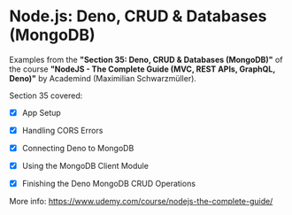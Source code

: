 # Node.js: Deno, CRUD & Databases (MongoDB)

Examples from the **"Section 35: Deno, CRUD & Databases (MongoDB)"** of the course **"NodeJS - The Complete Guide (MVC, REST APIs, GraphQL, Deno)"** by Academind (Maximilian Schwarzmüller).

Section 35 covered:

- [x] App Setup
- [x] Handling CORS Errors
- [x] Connecting Deno to MongoDB
- [x] Using the MongoDB Client Module
- [x] Finishing the Deno MongoDB CRUD Operations



More info: https://www.udemy.com/course/nodejs-the-complete-guide/
